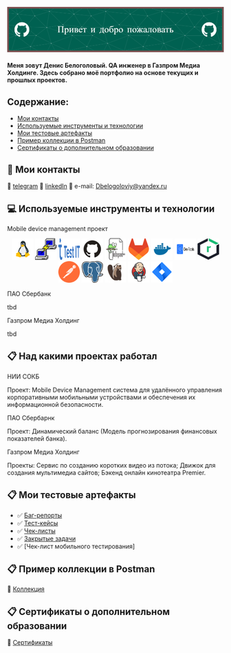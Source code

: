 ![Header](https://github.com/Runciterr/Runciterr/blob/main/assets/github-header-image%20(3).png)

#### Меня зовут Денис Белоголовый. QA инженер в Газпром Медиа Холдинге. Здесь собрано моё портфолио на основе текущих и прошлых проектов.



## Содержание:

+ [Мои контакты](#wave-Мои-контакты)
+ [Используемые инструменты и технологии](#computer-Используемые-инструменты-и-технологии)
+ [Мои тестовые артефакты](#clipboard-Мои-тестовые-артефакты)
+ [Пример коллекции в Postman](#clipboard-Пример-коллекции-в-Postman) 
+ [Сертификаты о дополнительном образовании](#clipboard-Сертификаты-о-дополнительном-образовании)


## :wave: Мои контакты

:icecream: <a target="_blank" href="https://t.me/runciterr">telegram</a>
:doughnut: <a target="_blank" href="https://www.linkedin.com/in/denis-belogoloviy-01924b258/">linkedIn</a>
:fried_shrimp: e-mail: Dbelogoloviy@yandex.ru </a>



## :computer: Используемые инструменты и технологии
Mobile device management проект
<p align="center">
<a href="https://linux.org/"><img src="logo/linux.svg" width="50" height="50"  alt="Linux"/></a>
<a href="https://putty.org/"><img src="logo/PuTTY_Icon.svg" width="50" height="50"  alt="PuTTY"/></a>
<a href="https://testit.software/"><img src="logo/testIT.svg" width="50" height="50"  alt="testIT"/></a>
<a href="https://github.com/"><img src="logo/github.svg" width="50" height="50"  alt="Github"/></a>
<a href="https://notepad-plus-plus.org/"><img src="logo/Notepad++_Logo.svg" width="50" height="50"  alt="Notepad++"/></a>
<a href="https://www.about.gitlab.com/"><img src="logo/gitlab.svg" width="50" height="50"  alt="Gitlab"/></a>
<a href="https://docker.com/"><img src="logo/dockercom.svg" width="50" height="50"  alt="Docker"/></a>
<a href="https://developer.chrome.com/docs/devtools//"><img src="logo/devtools-logo.svg" width="50" height="50"  alt="DevTools"/></a>
<a href="https://sonatype.com/products/nexus-repository/"><img src="logo/nexusrepo_icon.svg" width="50" height="50"  alt="Nexus Sonatype"/></a>
<a href="https://postman.com/"><img src="logo/postman-icon-svgrepo-com.svg" width="50" height="50"  alt="Postman"/></a>
<a href="https://postgresql.org/"><img src="logo/postgresql.svg" width="50" height="50"  alt="PostgreSQL"/></a>
<a href="https://dbeaver.io/"><img src="logo/DBeaver_logo.svg" width="50" height="50"  alt="DBeaver"/></a>
<a href="https://www.jenkins.io/"><img src="logo/jenkins.svg" width="50" height="50"  alt="Jenkins"/></a>
<a href="https://www.atlassian.com/software/jira"><img src="logo/jira.svg" width="50" height="50"  alt="Jira"/></a>
</p>
ПАО Сбербанк

tbd

Газпром Медиа Холдинг

tbd

## :clipboard: Над какими проектах работал
НИИ СОКБ

Проект: Mobile Device Management система для удалённого управления корпоративными мобильными устройствами и обеспечения их информационной безопасности.

ПАО Сбербарнк

Проект: Динамический баланс (Модель прогнозирования финансовых показателей банка).

Газпром Медиа Холдинг 

Проекты: Сервис по созданию коротких видео из потока; Движок для создания мультимедиа сайтов; Бэкенд онлайн кинотеатра Premier.

## :clipboard: Мои тестовые артефакты 

+ :white_check_mark: [Баг-репорты](https://github.com/Runciterr/bug-reports)
+ :white_check_mark: [Тест-кейсы](https://github.com/Runciterr/test-cases)
+ :white_check_mark: [Чек-листы](https://github.com/Runciterr/check-lists)
+ :white_check_mark: [Закрытые задачи](https://github.com/Runciterr/closedtasks)
+ :white_check_mark: [Чек-лист мобильного тестирования]

## :clipboard: Пример коллекции в Postman 

:postbox: [Коллекция](https://github.com/Runciterr/Runciterr/tree/main/postman)

## :clipboard: Сертификаты о дополнительном образовании
:diamond_shape_with_a_dot_inside: [Сертификаты](https://github.com/Runciterr/certificates)
